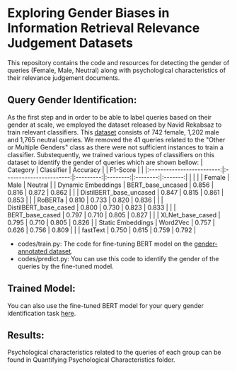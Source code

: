 # Exploring Gender Biases in Information Retrieval Relevance Judgement Datasets
This repository contains the code and resources for detecting the gender of queries (Female, Male, Neutral) along with psychological characteristics of their relevance judgement documents. 
## Query Gender Identification:
As the first step and in order to be able to label queries based on their gender at scale, we employed the dataset released by Navid Rekabsaz to train relevant classifiers. This [dataset](https://github.com/navid-rekabsaz/GenderBias_IR/blob/master/resources/queries_gender_annotated.csv) consists of 742 female, 1,202 male and 1,765 neutral queries. We removed the 41 queries related to the "Other or Multiple Genders" class as there were not sufficient instances to train a classifier. Substequently, we trained various types of  classifiers on this dataset to identify the gender of queries which are shown bellow:
|          Category         |        Classifier       |  Accuracy |          | F1-Score |         |
|:-------------------------:|:-----------------------:|:---------:|:--------:|:--------:|:-------:|
|                           |                         |           |  Female  |   Male   | Neutral |
|      Dynamic Embeddings   |    BERT_base_uncased    |   0.856   |   0.816  |   0.872  |  0.862  |
|                           | DistilBERT_base_uncased |   0.847   |   0.815  |   0.861  |  0.853  |
|                           |         RoBERTa         |   0.810   |   0.733  |   0.820  |  0.836  |
|                           |  DistilBERT_base_cased  |   0.800   |   0.730  |   0.823  |  0.833  |
|                           |     BERT_base_cased     |   0.797   |   0.710  |   0.805  |  0.827  |
|                           |     XLNet_base_cased    |   0.795   |   0.710  |   0.805  |  0.826  |
|      Static Embeddings    |         Word2Vec        |   0.757   |   0.626  |   0.756  |  0.809  |
|                           |         fastText        |   0.750   |   0.615  |   0.759  |  0.792  |




- codes/train.py: The code for fine-tuning BERT model on the [gender-annotated dataset](https://github.com/navid-rekabsaz/GenderBias_IR/blob/master/resources/queries_gender_annotated.csv).
- codes/predict.py: You can use this code to identify the gender of the queries by the fine-tuned model.
## Trained Model:
You can also use the fine-tuned BERT model for your query gender identification task [here](https://drive.google.com/file/d/1_YTRs4v5DVUGUffnRHS_3Yk4qteJKO6w/view?usp=sharing).
## Results:
Psychological characteristics related to the queries of each group can be found in Quantifying Psychological Characteristics folder.
